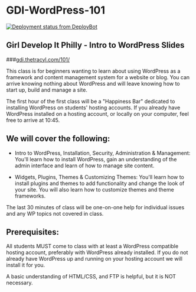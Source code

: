 # GDI-WordPress-101

[![Deployment status from DeployBot](https://liljimmi.deploybot.com/badge/77558059942490/73882.svg)](http://deploybot.com)

## Girl Develop It Philly - Intro to WordPress Slides

###[gdi.thetracyl.com/101/](http://gdi.thetracyl.com/101/)

This class is for beginners wanting to learn about using WordPress as a framework and content management system for a website or blog. You can arrive knowing nothing about WordPress and will leave knowing how to start up, build and manage a site.

The first hour of the first class will be a "Happiness Bar" dedicated to installing WordPress on students' hosting accounts. If you already have WordPress installed on a hosting account, or locally on your computer, feel free to arrive at 10:45.

## We will cover the following: 
* Intro to WordPress, Installation, Security, Administration & Management: You'll learn how to install WordPress, gain an understanding of the admin interface and learn of how to manage site content.

* Widgets, Plugins, Themes & Customizing Themes: You'll learn how to install plugins and themes to add functionality and change the look of your site. You will also learn how to customize themes and theme frameworks.

The last 30 minutes of class will be one-on-one help for individual issues and any WP topics not covered in class.

## Prerequisites: 
All students MUST come to class with at least a WordPress compatible hosting account, preferably with WordPress already installed. If you do not already have WordPress up and running on your hosting account we will install it for you. 

A basic understanding of HTML/CSS, and FTP is helpful, but it is NOT necessary. 
